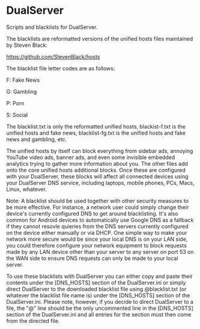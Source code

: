# DualServer
Scripts and blacklists for DualServer.

The blacklists are reformatted versions of the unified hosts files maintained by Steven Black:

https://github.com/StevenBlack/hosts

The blacklist file letter codes are as follows:

F: Fake News

G: Gambling

P: Porn

S: Social

The blacklist.txt is only the reformatted unified hosts, blackist-f.txt is the unified hosts and fake news, blacklist-fg.txt is the unified hosts and fake news and gambling, etc.

The unified hosts by itself can block everything from sidebar ads, annoying YouTube video ads, banner ads, and even some invisible embedded analytics trying to gather more information about you. The other files add onto the core unified hosts additional blocks. Once these are configured with your DualServer, these blocks will affect all connected devices using your DualServer DNS service, including laptops, mobile phones, PCs, Macs, Linux, whatever.

Note: A blacklist should be used together with other security measures to be more effective. For instance, a network user could simply change their device's currently configured DNS to get around blacklisting. It's also common for Android devices to automatically use Google DNS as a fallback if they cannot resovle quieries from the DNS servers currently configured on the device either manually or via DHCP. One simple way to make your network more secure would be since your local DNS is on your LAN side, you could therefore configure your network equipment to block requests made by any LAN device other than your server to any server on port 53 on the WAN side to ensure DNS requests can only be made to your local server.

To use these blacklists with DualServer you can either copy and paste their contents under the [DNS_HOSTS] section of the DualServer.ini or simply direct DualServer to the downloaded blacklist file using @blacklist.txt (or whatever the blacklist file name is) under the [DNS_HOSTS] section of the DualServer.ini. Please note, however, if you decide to direct DualServer to a file, the "@" line should be the only uncommented line in the [DNS_HOSTS] section of the DualServer.ini and all entries for the section must then come from the directed file.

